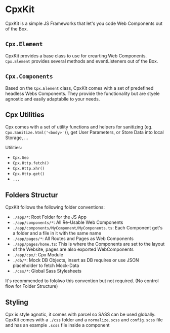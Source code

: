 # CpxKit

CpxKit is a simple JS Frameworks that let's you code Web Components out of the Box.

## `Cpx.Element`

CpxKit provides a base class to use for crearting Web Components. `Cpx.Element` provides several methods and eventListeners out of the Box.

## `Cpx.Components`

Based on the `Cpx.Element` class, CpxKit comes with a set of predefined headless Webs Components. They provide the functionality but are styele agnostic and easily adaptablle to your needs.

## Cpx Utilities

Cpx comes with a set of utility functions and helpers for sanitizing (eg. `Cpx.Sanitize.html('<body>')`), get User Parameters, or Store Data into local Storage, ...

Utilities:
- `Cpx.Geo`
- `Cpx.Http.fetch()`
- `Cpx.Http.xhr()`
- `Cpx.Http.get()`
- `...`

## Folders Structur

CpxKit follows the following folder conventions:
- `./app/*`: Root Folder for the JS App
- `./app/components/*`: All Re-Usable Web Components
- `./app/components/MyComponent/MyComponents.ts`: Each Component get's a folder and a file in it with the same name
- `./app/pages/*`: All Routes and Pages as Web Components
- `./app/pages/home.ts`: This is where the Components are set to the layout of the Website, pages are also exported WebComponents
- `./app/cpx/`: Cpx Module
- `./db/*`: Mock DB Objects, insert as DB requires or use JSON placeholder to fetch Mock-Data
- `./css/*`: Global Sass Stylesheets

It's recommended to fololwo this convention but not required. (No control flow for Folder Structure)

## Styling

Cpx is style agnotic, it comes with parcel so SASS can be used globally.
CpxKit comes with a `./css` folder and a `normalize.scss` and `config.scss` file and has an example `.scss` file inside a component